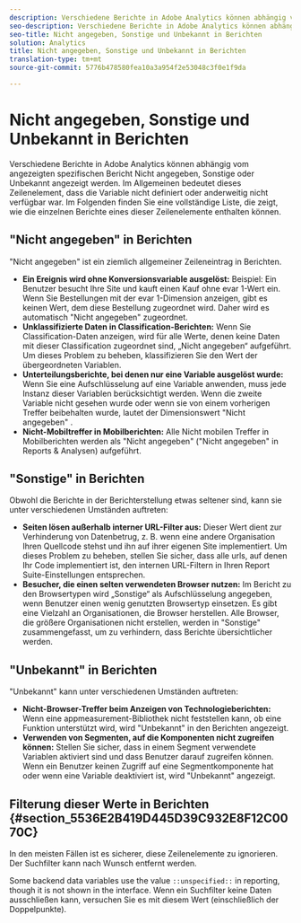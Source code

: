 ```yaml
---
description: Verschiedene Berichte in Adobe Analytics können abhängig vom angezeigten spezifischen Bericht Nicht angegeben, Sonstige oder Unbekannt angezeigt werden. Im Allgemeinen bedeutet dieses Zeilenelement, dass die Variable nicht definiert oder anderweitig nicht verfügbar war.
seo-description: Verschiedene Berichte in Adobe Analytics können abhängig vom angezeigten spezifischen Bericht Nicht angegeben, Sonstige oder Unbekannt angezeigt werden. Im Allgemeinen bedeutet dieses Zeilenelement, dass die Variable nicht definiert oder anderweitig nicht verfügbar war.
seo-title: Nicht angegeben, Sonstige und Unbekannt in Berichten
solution: Analytics
title: Nicht angegeben, Sonstige und Unbekannt in Berichten
translation-type: tm+mt
source-git-commit: 5776b478580fea10a3a954f2e53048c3f0e1f9da

---
```



# Nicht angegeben, Sonstige und Unbekannt in Berichten

Verschiedene Berichte in Adobe Analytics können abhängig vom angezeigten spezifischen Bericht Nicht angegeben, Sonstige oder Unbekannt angezeigt werden. Im Allgemeinen bedeutet dieses Zeilenelement, dass die Variable nicht definiert oder anderweitig nicht verfügbar war. Im Folgenden finden Sie eine vollständige Liste, die zeigt, wie die einzelnen Berichte eines dieser Zeilenelemente enthalten können.

## "Nicht angegeben" in Berichten

"Nicht angegeben" ist ein ziemlich allgemeiner Zeileneintrag in Berichten.

* **Ein Ereignis wird ohne Konversionsvariable ausgelöst:** Beispiel: Ein Benutzer besucht Ihre Site und kauft einen Kauf ohne evar 1-Wert ein. Wenn Sie Bestellungen mit der evar 1-Dimension anzeigen, gibt es keinen Wert, dem diese Bestellung zugeordnet wird. Daher wird es automatisch "Nicht angegeben" zugeordnet.
* **Unklassifizierte Daten in Classification-Berichten:** Wenn Sie Classification-Daten anzeigen, wird für alle Werte, denen keine Daten mit dieser Classification zugeordnet sind, „Nicht angegeben“ aufgeführt. Um dieses Problem zu beheben, klassifizieren Sie den Wert der übergeordneten Variablen.
* **Unterteilungsberichte, bei denen nur eine Variable ausgelöst wurde:** Wenn Sie eine Aufschlüsselung auf eine Variable anwenden, muss jede Instanz dieser Variablen berücksichtigt werden. Wenn die zweite Variable nicht gesehen wurde oder wenn sie von einem vorherigen Treffer beibehalten wurde, lautet der Dimensionswert "Nicht angegeben" .
* **Nicht-Mobiltreffer in Mobilberichten:** Alle Nicht mobilen Treffer in Mobilberichten werden als "Nicht angegeben" ("Nicht angegeben" in Reports &amp; Analysen) aufgeführt.

## "Sonstige" in Berichten

Obwohl die Berichte in der Berichterstellung etwas seltener sind, kann sie unter verschiedenen Umständen auftreten:

* **Seiten lösen außerhalb interner URL-Filter aus:** Dieser Wert dient zur Verhinderung von Datenbetrug, z. B. wenn eine andere Organisation Ihren Quellcode stehst und ihn auf ihrer eigenen Site implementiert. Um dieses Problem zu beheben, stellen Sie sicher, dass alle urls, auf denen Ihr Code implementiert ist, den internen URL-Filtern in Ihren Report Suite-Einstellungen entsprechen.
* **Besucher, die einen selten verwendeten Browser nutzen:** Im Bericht zu den Browsertypen wird „Sonstige“ als Aufschlüsselung angegeben, wenn Benutzer einen wenig genutzten Browsertyp einsetzen. Es gibt eine Vielzahl an Organisationen, die Browser herstellen. Alle Browser, die größere Organisationen nicht erstellen, werden in "Sonstige" zusammengefasst, um zu verhindern, dass Berichte übersichtlicher werden.

## "Unbekannt" in Berichten

"Unbekannt" kann unter verschiedenen Umständen auftreten:

* **Nicht-Browser-Treffer beim Anzeigen von Technologieberichten:** Wenn eine appmeasurement-Bibliothek nicht feststellen kann, ob eine Funktion unterstützt wird, wird "Unbekannt" in den Berichten angezeigt.
* **Verwenden von Segmenten, auf die Komponenten nicht zugreifen können:** Stellen Sie sicher, dass in einem Segment verwendete Variablen aktiviert sind und dass Benutzer darauf zugreifen können. Wenn ein Benutzer keinen Zugriff auf eine Segmentkomponente hat oder wenn eine Variable deaktiviert ist, wird "Unbekannt" angezeigt.

## Filterung dieser Werte in Berichten {#section_5536E2B419D445D39C932E8F12C0070C}

In den meisten Fällen ist es sicherer, diese Zeilenelemente zu ignorieren. Der Suchfilter kann nach Wunsch entfernt werden.

Some backend data variables use the value `::unspecified::` in reporting, though it is not shown in the interface. Wenn ein Suchfilter keine Daten ausschließen kann, versuchen Sie es mit diesem Wert (einschließlich der Doppelpunkte).

